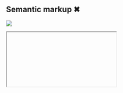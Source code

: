## Semantic markup ✖

![](images/immigration-status.jpg)
<iframe class="ace stretch" data-mode="html"><p>Has your immigration status changed?</p>
<input type="radio"><span>Yes</span>
<input type="radio"><span>No</span>
</iframe>